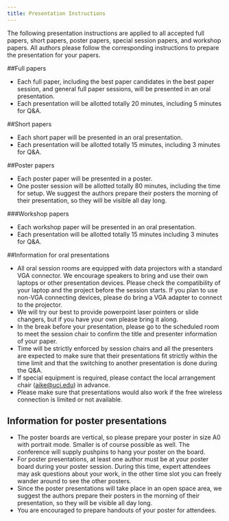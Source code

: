 ```yaml
---
title: Presentation Instructions
---
```


The following presentation instructions are applied to all accepted full papers, short papers,
poster papers, special session papers, and workshop papers. All authors please follow the
corresponding instructions to prepare the presentation for your papers.

##Full papers
- Each full paper, including the best paper candidates in the best paper session, and general
full paper sessions, will be presented in an oral presentation.
- Each presentation will be allotted totally 20 minutes, including 5 minutes for Q&amp;A.

##Short papers
- Each short paper will be presented in an oral presentation.
- Each presentation will be allotted totally 15 minutes, including 3 minutes for Q&amp;A.

##Poster papers
- Each poster paper will be presented in a poster.
- One poster session will be allotted totally 80 minutes, including the time for setup. We
suggest the authors prepare their posters the morning of their presentation, so they will be
visible all day long.

###Workshop papers
- Each workshop paper will be presented in an oral presentation.
- Each presentation will be allotted totally 15 minutes including 3 minutes for Q&amp;A.

##Information for oral presentations
- All oral session rooms are equipped with data projectors with a standard VGA connector. We
encourage speakers to bring and use their own laptops or other presentation devices. Please
check the compatibility of your laptop and the project before the session starts. If you plan to
use non-VGA connecting devices, please do bring a VGA adapter to connect to the projector.
- We will try our best to provide powerpoint laser pointers or slide changers, but if you have
your own please bring it along.
- In the break before your presentation, please go to the scheduled room to meet the session
chair to confirm the title and presenter information of your paper.
- Time will be strictly enforced by session chairs and all the presenters are expected to make
sure that their presentations fit strictly within the time limit and that the switching to
another presentation is done during the Q&amp;A.
- If special equipment is required, please contact the local arrangement chair (aike@uci.edu) in advance.
- Please make sure that presentations would also work if the free wireless connection is
limited or not available.

## Information for poster presentations
- The poster boards are vertical, so please prepare your poster in size A0 with portrait mode.
Smaller is of course possible as well. The conference will supply pushpins to hang your
poster on the board.
- For poster presentations, at least one author must be at your poster board during your
poster session. During this time, expert attendees may ask questions about your work, in the
other time slot you can freely wander around to see the other posters.
- Since the poster presentations will take place in an open space area, we suggest the authors
prepare their posters in the morning of their presentation, so they will be visible all day
long.
- You are encouraged to prepare handouts of your poster for attendees.


